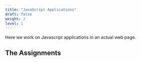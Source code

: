 ```yaml
---
title: "JavaScript Applications"
draft: false
weight: 3
level: 1
---
```


Here we work on Javascript applications in an actual web page.

<!--more-->


## The Assignments



